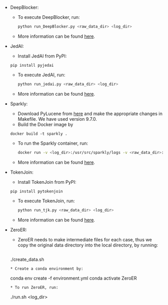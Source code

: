 * DeepBlocker:
	* To execute DeepBlocker, run:
      ```sh
      python run_DeepBlocker.py <raw_data_dir> <log_dir>
      ```
	* More information can be found [here](https://github.com/qcri/DeepBlocker).

* JedAI:
	* Install JedAI from PyPI:
	 ```
	 pip install pyjedai
	 ```
	* To execute JedAI, run:
      ```sh
      python run_jedai.py <raw_data_dir> <log_dir>
      ```
	* More information can be found [here](https://github.com/AI-team-UoA/pyJedAI).
	
* Sparkly:
	* Download PyLucene from [here](https://lucene.apache.org/pylucene/) and make the appropriate changes in Makefile. We have used version 9.7.0.
	* Build the Docker image by 
	 ```
	 docker build -t sparkly .
	 ```
	* To run the Sparkly container, run:
      ```sh
      docker run -v <log_dir>:/usr/src/sparkly/logs -v <raw_data_dir>:/usr/src/sparkly/data --name sparkly sparkly
      ```
	* More information can be found [here](https://github.com/anhaidgroup/sparkly).	
	
* TokenJoin:
	* Install TokenJoin from PyPI:
	 ```
	 pip install pytokenjoin
	 ```
	* To execute TokenJoin, run:
      ```sh
      python run_tjk.py <raw_data_dir> <log_dir>
      ```
	* More information can be found [here](https://github.com/alexZeakis/pyTokenJoin).

* ZeroER:
    * ZeroER needs to make intermediate files for each case, thus we copy the original data directory into the local directory, by running:
        ```
	./create_data.sh
	```
	* Create a conda environment by:
	```
	conda env create -f environment.yml
	conda activate ZeroER
	```
	* To run ZeroER, run:
	```
	./run.sh <log_dir>
    ```
